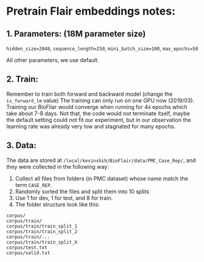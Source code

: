 # Pretrain Flair embeddings notes:

## 1. Parameters: (18M parameter size)
`hidden_size=2048`, `sequence_length=250`, `mini_batch_size=100`, `max_epochs=50`

All other parameters, we use default.

## 2. Train:
Remember to train both forward and backward model (change the `is_forward_lm` value) 
The training can only run on one GPU now (2019/03). Training our BioFliar would converge when running for 4x epochs which take about 7-8 days. Not that, the code would not terminate itself, maybe the default setting could not fit our experiment, but in our observation the learning rate was already very low and stagnated for many epochs.


## 3. Data:
The data are stored at `/local/kevinshih/BioFlair/data/PMC_Case_Rep/`, and they were collected in the following way:
1. Collect all files from folders (in PMC dataset) whose name match the term `CASE_REP`.
2. Randomly sorted the files and split them into 10 splits
3. Use 1 for dev, 1 for test, and 8 for train.
4. The folder structure look like this:
```
corpus/
corpus/train/
corpus/train/train_split_1
corpus/train/train_split_2
corpus/train/...
corpus/train/train_split_X
corpus/test.txt
corpus/valid.txt
```
